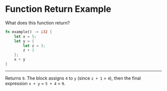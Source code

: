 # Function Return Example

What does this function return?
```rust
fn example() -> i32 {
    let x = 5;
    let y = {
        let z = 3;
        z + 1
    };
    x + y
}
```

---

Returns `9`. The block assigns `4` to `y` (since `z + 1` = `4`), then the final expression `x + y` = `5 + 4` = `9`.